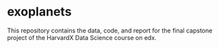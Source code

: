 # exoplanets

This repository contains the data, code, and report for the final capstone 
project of the HarvardX Data Science course on edx.
